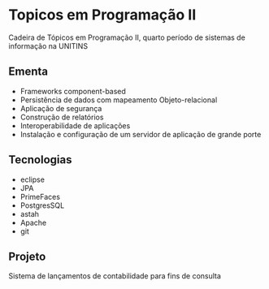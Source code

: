 # Topicos em Programação II
Cadeira de Tópicos em Programação II, quarto período de sistemas de informação na UNITINS

## Ementa
   - Frameworks component-based
   - Persistência de dados com mapeamento Objeto-relacional
   - Aplicação de segurança
   - Construção de relatórios
   - Interoperabilidade de aplicações
   - Instalação e configuração de um servidor de aplicação de grande porte
  
## Tecnologias
   - eclipse
   - JPA
   - PrimeFaces
   - PostgresSQL
   - astah 
   - Apache
   - git

## Projeto
Sistema de lançamentos de contabilidade para fins de consulta
